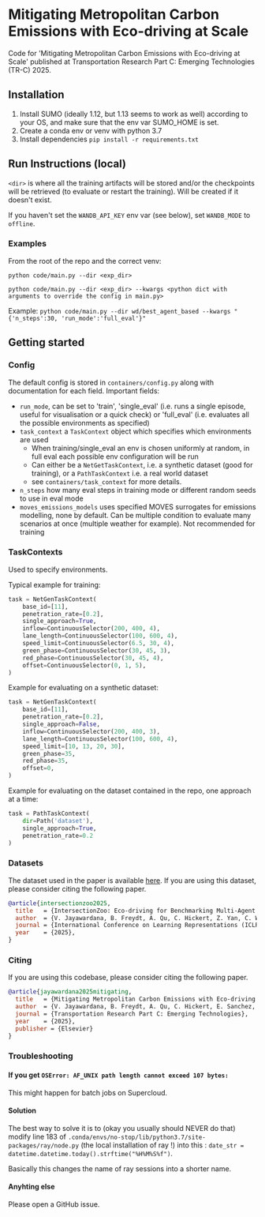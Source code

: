 # Mitigating Metropolitan Carbon Emissions with Eco-driving at Scale

Code for 'Mitigating Metropolitan Carbon Emissions with Eco-driving at Scale' published at Transportation Research Part C: Emerging Technologies (TR-C) 2025.

## Installation
1. Install SUMO (ideally 1.12, but 1.13 seems to work as well) according to your OS, and make sure that the env var SUMO_HOME is set.
2. Create a conda env or venv with python 3.7
3. Install dependencies `pip install -r requirements.txt`

## Run Instructions (local)
`<dir>` is where all the training artifacts will be stored and/or the checkpoints will be retrieved (to evaluate or restart the training). Will be created if it doesn't exist.

If you haven't set the `WANDB_API_KEY` env var (see below), set `WANDB_MODE` to `offline`.

### Examples
From the root of the repo and the correct venv:

`python code/main.py --dir <exp_dir>`

`python code/main.py --dir <exp_dir> --kwargs <python dict with arguments to override the config in main.py>`

Example:
`python code/main.py --dir wd/best_agent_based --kwargs "{'n_steps':30, 'run_mode':'full_eval'}" `

## Getting started

### Config
The default config is stored in `containers/config.py` along with documentation for each field.
Important fields:

- `run_mode`, can be set to 'train',  'single_eval'
(i.e. runs a single episode, useful for visualisation or a quick check) or 'full_eval'
(i.e. evaluates all the possible environments as specified)
- `task_context` a `TaskContext` object which specifies which environments are used
  - When training/single_eval an env is chosen uniformly at random, in full eval each possible env configuration will be run
  - Can either be a `NetGetTaskContext`, i.e. a synthetic dataset (good for training), or a `PathTaskContext` i.e. a real world dataset
  - see `containers/task_context` for more details.
- `n_steps` how many eval steps in training mode or different random seeds to use in eval mode
- `moves_emissions_models` uses specified MOVES surrogates for emissions modelling, none by default. Can be multiple condition to evaluate many scenarios at once (multiple weather for example).
Not recommended for training

### TaskContexts

Used to specify environments.

Typical example for training:
```python
task = NetGenTaskContext(
    base_id=[11],
    penetration_rate=[0.2],
    single_approach=True,
    inflow=ContinuousSelector(200, 400, 4),
    lane_length=ContinuousSelector(100, 600, 4),
    speed_limit=ContinuousSelector(6.5, 30, 4),
    green_phase=ContinuousSelector(30, 45, 3),
    red_phase=ContinuousSelector(30, 45, 4),
    offset=ContinuousSelector(0, 1, 5),
)
```

Example for evaluating on a synthetic dataset:
```python
task = NetGenTaskContext(
    base_id=[11],
    penetration_rate=[0.2],
    single_approach=False,
    inflow=ContinuousSelector(200, 400, 3),
    lane_length=ContinuousSelector(100, 600, 4),
    speed_limit=[10, 13, 20, 30],
    green_phase=35,
    red_phase=35,
    offset=0,
)
```

Example for evaluating on the dataset contained in the repo, one approach at a time:
```python
task = PathTaskContext(
    dir=Path('dataset'),
    single_approach=True,
    penetration_rate=0.2
)
```
### Datasets

The dataset used in the paper is available [here](https://drive.google.com/drive/folders/1y3W83MPfnt9mSFGbg8L9TLHTXElXvcHs). If you are using this dataset, please consider citing the following paper.

```bibtex
@article{intersectionzoo2025,
  title   = {IntersectionZoo: Eco-driving for Benchmarking Multi-Agent Contextual Reinforcement Learning, },
  author  = {V. Jayawardana, B. Freydt, A. Qu, C. Hickert, Z. Yan, C. Wu},
  journal = {International Conference on Learning Representations (ICLR)},
  year    = {2025},
}
```

### Citing

If you are using this codebase, please consider citing the following paper.

```bibtex
@article{jayawardana2025mitigating,
  title   = {Mitigating Metropolitan Carbon Emissions with Eco-driving at Scale},
  author  = {V. Jayawardana, B. Freydt, A. Qu, C. Hickert, E. Sanchez, C. Tang, M. Tylor, B. Leonard, C. Wu},
  journal = {Transportation Research Part C: Emerging Technologies},
  year    = {2025},
  publisher = {Elsevier}
}
```

###  Troubleshooting

#### If you get `OSError: AF_UNIX path length cannot exceed 107 bytes:`
This might happen for batch jobs on Supercloud.

#### Solution

The best way to solve it is to (okay you usually should NEVER do that) modify line 183 of `.conda/envs/no-stop/lib/python3.7/site-packages/ray/node.py`
(the local installation of ray !) into this : `date_str = datetime.datetime.today().strftime("%H%M%S%f")`.

Basically this changes the name of ray sessions into a shorter name.

#### Anyhting else

Please open a GitHub issue. 
